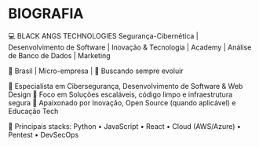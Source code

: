# BIOGRAFIA

💻 BLACK ANGS TECHNOLOGIES
Segurança-Cibernética | Desenvolvimento de Software | Inovação & Tecnologia | Academy | Análise de Banco de Dados | Marketing

📍 Brasil | Micro-empresa | 🚀 Buscando sempre evoluir

🔹 Especialista em Cibersegurança, Desenvolvimento de Software & Web Design
🔹 Foco em Soluções escaláveis, código limpo e infraestrutura segura
🔹 Apaixonado por Inovação, Open Source (quando aplicável) e Educação Tech

📌 Principais stacks: Python • JavaScript • React • Cloud (AWS/Azure) • Pentest • DevSecOps

